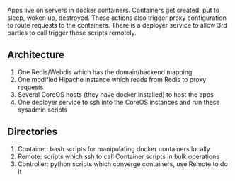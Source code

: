 Apps live on servers in docker containers.
Containers get created, put to sleep, woken up, destroyed.
These actions also trigger proxy configuration to route requests to the containers.
There is a deployer service to allow 3rd parties to call trigger these scripts remotely.

Architecture
------------

1. One Redis/Webdis which has the domain/backend mapping
2. One modified Hipache instance which reads from Redis to proxy requests
3. Several CoreOS hosts (they have docker installed) to host the apps
4. One deployer service to ssh into the CoreOS instances and run these sysadmin scripts

Directories
-----------

1. Container: bash scripts for manipulating docker containers locally
2. Remote: scripts which ssh to call Container scripts in bulk operations
3. Controller: python scripts which converge containers, use Remote to do it
